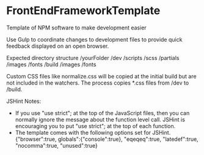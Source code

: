 # FrontEndFrameworkTemplate
Template of NPM software to make development easier

Use Gulp to coordinate changes to development files to provide quick feedback displayed on an open browser.

Expected directory structure
/yourFolder
  /dev
    /scripts
    /scss
      /partials
    /images
    /fonts
  /build
    /images
    /fonts

Custom CSS files like normalize.css will be copied at the initial build but are not included in the watchers.  The process copies *.css files from /dev to /build.

JSHint Notes:
* If you use "use strict"; at the top of the JavaScript files, then you can normally ignore the message about the function level call.  JSHint is encouraging you to put "use strict"; at the top of each function.
* The template comes with the following options set for JSHint.
  {"browser":true, globals":{"console":true}, "eqeqeq":true, "latedef":true, "nocomma":true, "unused":true}
